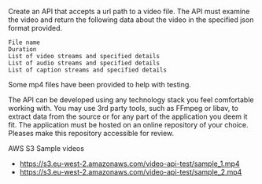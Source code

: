Create an API that accepts a url path to a video file. The API must examine the video and return the following data about the video in the specified json format provided.

    File name
    Duration
    List of video streams and specified details
    List of audio streams and specified details
    List of caption streams and specified details

Some mp4 files have been provided to help with testing.

The API can be developed using any technology stack you feel comfortable working with. You may use 3rd party tools, such as FFmpeg or libav, to extract data from the source or for any part of the application you deem it fit. The application must be hosted on an online repository of your choice. Pleases make this repository accessible for review.


AWS S3 Sample videos
- https://s3.eu-west-2.amazonaws.com/video-api-test/sample_1.mp4
- https://s3.eu-west-2.amazonaws.com/video-api-test/sample_2.mp4

